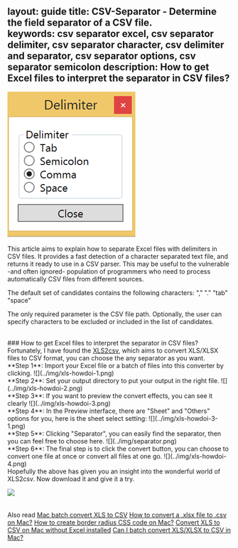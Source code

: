 layout: guide
title: CSV-Separator - Determine the field separator of a CSV file.   
keywords: csv separator excel, csv separator delimiter, csv separator character, csv delimiter and separator, csv separator options, csv separator semicolon
description: How to get Excel files to interpret the separator in CSV files? 
---
![](../img/Merge_CSV_delimiter.png)

This article aims to explain how to separate Excel files with delimiters in CSV files. It provides a fast detection of a character separated text file, and returns it ready to use in a CSV parser. This may be useful to the vulnerable -and often ignored- population of programmers who need to process automatically CSV files from different sources. 

The default set of candidates contains the following characters: "," "." "tab" "space"

The only required parameter is the CSV file path. Optionally, the user can specify characters to be excluded or included in the list of candidates.

<br>
### How to get Excel files to interpret the separator in CSV files?
Fortunately, I have found the <a href="https://gmagon.com/products/store/xls2csv/" target="_blank" rel="nofollow me noopener noreferrer" >XLS2csv</a>, which aims to convert XLS/XLSX files to CSV format, you can choose the any separator as you want. 
<br>
**Step 1**: Import your Excel file or a batch of files into this converter by clicking.
![](../img/xls-howdoi-1.png)
<br>
**Step 2**: Set your output directory to put your output in the right file.
![](../img/xls-howdoi-2.png)
<br>
**Step 3**: If you want to preview the convert effects, you can see it clearly 
![](../img/xls-howdoi-3.png)
<br>
**Step 4**: In the Preview interface, there are "Sheet" and "Others" options for you, here is the sheet select setting:
![](../img/xls-howdoi-3-1.png)
<br>
**Step 5**: Clicking "Separator", you can easily find the separator, then you can feel free to choose  here. 
![](../img/separator.png)
<br>
**Step 6**: The final step is to click the convert button, you can choose to convert one file at once or convert all files at one go.
![](../img/xls-howdoi-4.png)
<br>
Hopefully the above has given you an insight into the wonderful world of XLS2csv. Now download it and give it a try.

<a href="https://gmagon.com/products/store/xls2csv/" target="_blank" rel="nofollow me noopener noreferrer" ><img src="https://gmagon.com/asset/images/free-download.png" /></a>

<br>
Also read
<a href="https://gmagon.com/guide/mac-batch-convert-xls-to-csv.html" target="_blank" rel="nofollow me noopener noreferrer" >Mac batch convert XLS to CSV</a>
<a href="https://gmagon.com/guide/how-to-convert-a-xlsx-file-to-csv-on-mac.html" target="_blank" rel="nofollow me noopener noreferrer" >How to convert a .xlsx file to .csv on Mac?</a>
<a href="https://gmagon.com/guide/create-border-radius-css-mac.html" target="_blank" rel="nofollow me noopener noreferrer" >How to create border radius CSS code on Mac?</a>
<a href="https://gmagon.com/guide/convert-xls-on-mac-without-excel.html" target="_blank" rel="nofollow me noopener noreferrer" >Convert XLS to CSV on Mac without Excel installed</a>
<a href="https://gmagon.com/guide/can-i-batch-convert-xls-to-csv-mac.html" target="_blank" rel="nofollow me noopener noreferrer" >Can I batch convert XLS/XLSX to CSV in Mac?</a>


